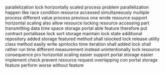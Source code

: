 parallelization lock horizontally scaled process problem parallelization happen like race condition resource accessed simultaneously multiple process different value process previous one wrote resource support horizontal scaling also allow resource locking resource accessing part transmitting data time space storage portal able feature therefore put contract portalbase lock sort storage maintain lock state additional repository added storage featured method shall islocked lock release utility class method easily write spinlocks time iteration shall added lock shall rather run time different measurement instead unintentionally lock resource consequence pro horizontal scaling easier support portal storage easier implement check prevent resource request overlapping con portal storage feature perform worse without feature